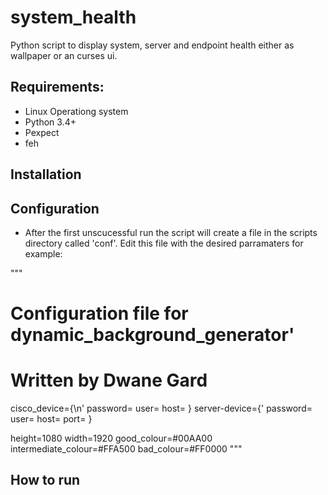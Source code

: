 # system_health

Python script to display system, server and endpoint health either as wallpaper or an curses ui.

## Requirements:
- Linux Operationg system
- Python 3.4+
- Pexpect
- feh

## Installation

## Configuration
- After the first unscucessful run the script will create a file in the scripts directory called 'conf'. Edit this file with the desired parramaters for example:

"""
# Configuration file for dynamic_background_generator'
# Written by Dwane Gard
cisco_device=<name of cisco device>{\n'
  password=<password>
  user=<user name>
  host=<host name or ip>
}
server-device=<name of server>{'
  password=<password>
  user=<user name>
  host=<host name or ip>
  port=<port number>
}

height=1080
width=1920
good_colour=#00AA00
intermediate_colour=#FFA500
bad_colour=#FF0000
"""


## How to run
